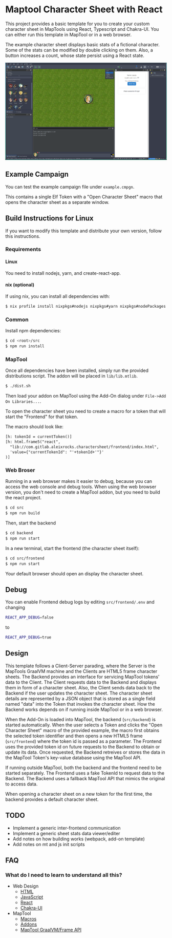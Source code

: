 # Maptool Character Sheet with React

This project provides a basic template for you to create your custom character sheet in MapTools using React, Typescript and Chakra-UI.
You can either run this template in MapTool or in a web browser.

The example character sheet displays basic stats of a fictional character.
Some of the stats can be modified by double clicking on them.
Also, a button increases a count, whose state persist using a React state.

![Character sheet screenshot](assets/screenshot.png "Screenshot")

## Example Campaign

You can test the example campaign file under `example.cmpgn`.

This contains a single Elf Token with a "Open Character Sheet" macro that opens the character sheet as a separate window.

## Build Instructions for Linux

If you want to modify this template and distribute your own version, follow this instructions.

### Requirements

#### Linux

You need to install nodejs, yarn, and create-react-app.

#### nix (optional)

If using nix, you can install all dependencies with:

```sh
$ nix profile install nixpkgs#nodejs nixpkgs#yarn nixpkgs#nodePackages.create-react-app
```

### Common

Install npm dependencies:
```sh
$ cd <root>/src
$ npm run install
```

### MapTool

Once all dependencies have been installed, simply run the provided distributions script.
The addon will be placed in `lib/lib.mtlib`.

```sh
$ ./dist.sh
```

Then load your addon on MapTool using the Add-On dialog under `File->Add On Libraries...`.

To open the character sheet you need to create a macro for a token that will start the "Frontend" for that token.

The macro should look like:

```
[h: tokenId = currentToken()]
[h: html.frame5("react",
  "lib://com.gitlab.aleixrocks.charactersheet/frontend/index.html",
  'value={"currentTokenId": "'+tokenId+'"}'
)]
```

### Web Broser

Running in a web browser makes it easier to debug, because you can access the web console and debug tools.
When using the web browser version, you don't need to create a MapTool addon, but you need to build the react project.

```sh
$ cd src
$ npm run build
```

Then, start the backend

```sh
$ cd backend
$ npm run start
```

In a new terminal, start the frontend (the character sheet itself):

```sh
$ cd src/frontend
$ npm run start
```

Your default browser should open an display the character sheet.

## Debug

You can enable Frontend debug logs by editing `src/frontend/.env` and changing

```sh
REACT_APP_DEBUG=false
```

to 

```sh
REACT_APP_DEBUG=true
```

## Design

This template follows a Client-Server parading, where the Server is the MapTools GraalVM machine and the Clients are HTML5 frame character sheets.
The Backend provides an interface for servicing MapTool tokens' data to the Client.
The Client requests data to the Backend and displays them in form of a character sheet.
Also, the Client sends data back to the Backend if the user updates the character sheet.
The character sheet details are represented by a JSON object that is stored as a single field named "data" into the Token that invokes the character sheet.
How the Backend works depends on if running inside MapTool or in a web browser.

When the Add-On is loaded into MapTool, the backend (`src/backend`) is started automatically.
When the user selects a Token and clicks the "Open Character Sheet" macro of the provided example, the macro first obtains the selected token identifier and then opens a new HTML5 frame (`src/frontend`) where the token id is passed as a parameter.
The Frontend uses the provided token id on future requests to the Backend to obtain or update its data.
Once requested, the Backend retreives or stores the data in the MapTool Token's key-value database using the MapTool API.

If running outside MapTool, both the backend and the frontend need to be started separately.
The Frontend uses a fake TokenId to request data to the Backend.
The Backend uses a fallback MapTool API that mimics the original to access data.

When opening a character sheet on a new token for the first time, the backend provides a default character sheet.

## TODO

 - Implement a generic inter-frontend communication
 - Implement a generic sheet stats data viewer/editer
 - Add notes on how building works (webpack, add-on template)
 - Add notes on mt and js init scripts 

## FAQ

### What do I need to learn to understand all this?
 - Web Design
   - [HTML](https://developer.mozilla.org/en-US/docs/Learn/HTML)
   - [JavaScript](https://developer.mozilla.org/en-US/docs/Learn/JavaScript)
   - [React](https://react.dev/learn)
   - [Chakra-UI](https://www.chakra-ui.com/docs/components/concepts/overview)
 - MapTool
   - [Macros](https://wiki.rptools.info/index.php/Introduction_to_Macro_Writing)
   - [Addons](https://wiki.rptools.info/index.php/Add-On_Library)
   - [MapTool GraalVM/Frame API](https://wiki.rptools.info/index.php/Category:Javascript_Function)


